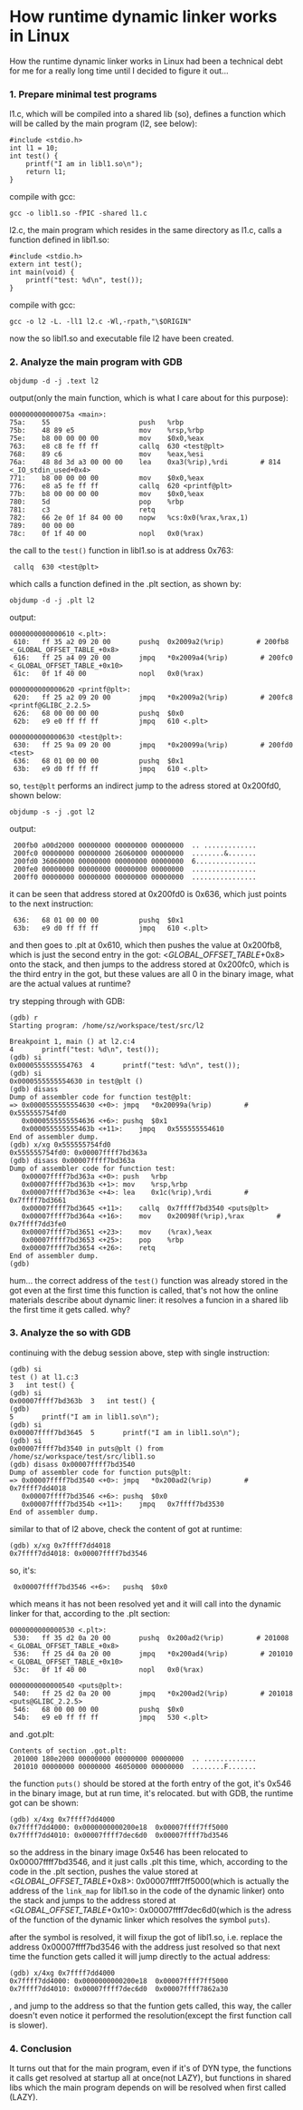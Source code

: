 # How runtime dynamic linker works in Linux
How the runtime dynamic linker works in Linux had been a technical debt for me for a really long time until I decided to figure it out...
### 1. Prepare minimal test programs
l1.c, which will be compiled into a shared lib (so), defines a function which will be called by the main program (l2, see below):
	
	#include <stdio.h>
	int l1 = 10;
	int test() {
		printf("I am in libl1.so\n");
		return l1;
	}

compile with gcc:

	gcc -o libl1.so -fPIC -shared l1.c
	
l2.c, the main program which resides in the same directory as l1.c, calls a function defined in libl1.so:

	#include <stdio.h>
	extern int test();
	int main(void) {
		printf("test: %d\n", test());
	}

compile with gcc:

	gcc -o l2 -L. -ll1 l2.c -Wl,-rpath,"\$ORIGIN"

now the so libl1.so and executable file l2 have been created.

### 2. Analyze the main program with GDB

	objdump -d -j .text l2

output(only the main function, which is what I care about for this purpose):

	000000000000075a <main>:
	75a:	55                   	push   %rbp
	75b:	48 89 e5             	mov    %rsp,%rbp
	75e:	b8 00 00 00 00       	mov    $0x0,%eax
	763:	e8 c8 fe ff ff       	callq  630 <test@plt>
	768:	89 c6                	mov    %eax,%esi
	76a:	48 8d 3d a3 00 00 00 	lea    0xa3(%rip),%rdi        # 814 <_IO_stdin_used+0x4>
	771:	b8 00 00 00 00       	mov    $0x0,%eax
	776:	e8 a5 fe ff ff       	callq  620 <printf@plt>
	77b:	b8 00 00 00 00       	mov    $0x0,%eax
	780:	5d                   	pop    %rbp
	781:	c3                   	retq   
	782:	66 2e 0f 1f 84 00 00 	nopw   %cs:0x0(%rax,%rax,1)
	789:	00 00 00 
	78c:	0f 1f 40 00          	nopl   0x0(%rax)
	
the call to the `test()` function in libl1.so is at address 0x763:

	 callq  630 <test@plt>

which calls a function defined in the .plt section, as shown by:

	objdump -d -j .plt l2

output:

	0000000000000610 <.plt>:
	 610:	ff 35 a2 09 20 00    	pushq  0x2009a2(%rip)        # 200fb8 <_GLOBAL_OFFSET_TABLE_+0x8>
	 616:	ff 25 a4 09 20 00    	jmpq   *0x2009a4(%rip)        # 200fc0 <_GLOBAL_OFFSET_TABLE_+0x10>
	 61c:	0f 1f 40 00          	nopl   0x0(%rax)
	
	0000000000000620 <printf@plt>:
	 620:	ff 25 a2 09 20 00    	jmpq   *0x2009a2(%rip)        # 200fc8 <printf@GLIBC_2.2.5>
	 626:	68 00 00 00 00       	pushq  $0x0
	 62b:	e9 e0 ff ff ff       	jmpq   610 <.plt>
	
	0000000000000630 <test@plt>:
	 630:	ff 25 9a 09 20 00    	jmpq   *0x20099a(%rip)        # 200fd0 <test>
	 636:	68 01 00 00 00       	pushq  $0x1
	 63b:	e9 d0 ff ff ff       	jmpq   610 <.plt>

so, `test@plt` performs an indirect jump to the adress stored at 0x200fd0, shown below:

	objdump -s -j .got l2

output:

	 200fb0 a00d2000 00000000 00000000 00000000  .. .............
	 200fc0 00000000 00000000 26060000 00000000  ........&.......
	 200fd0 36060000 00000000 00000000 00000000  6...............
	 200fe0 00000000 00000000 00000000 00000000  ................
	 200ff0 00000000 00000000 00000000 00000000  ................

it can be seen that address stored at 0x200fd0 is 0x636, which just points to the next instruction:

	 636:	68 01 00 00 00       	pushq  $0x1
	 63b:	e9 d0 ff ff ff       	jmpq   610 <.plt>

and then goes to .plt at 0x610, which then pushes the value at 0x200fb8, which is just the second entry in the got: <_GLOBAL_OFFSET_TABLE_+0x8> onto the stack,
and then jumps to the address stored at 0x200fc0, which is the third entry in the got, but these values are all 0 in the binary image,
what are the actual values at runtime?


try stepping through with GDB:

	(gdb) r
	Starting program: /home/sz/workspace/test/src/l2 
	
	Breakpoint 1, main () at l2.c:4
	4		printf("test: %d\n", test());
	(gdb) si
	0x0000555555554763	4		printf("test: %d\n", test());
	(gdb) si
	0x0000555555554630 in test@plt ()
	(gdb) disass
	Dump of assembler code for function test@plt:
	=> 0x0000555555554630 <+0>:	jmpq   *0x20099a(%rip)        # 0x555555754fd0
	   0x0000555555554636 <+6>:	pushq  $0x1
	   0x000055555555463b <+11>:	jmpq   0x555555554610
	End of assembler dump.
	(gdb) x/xg 0x555555754fd0
	0x555555754fd0:	0x00007ffff7bd363a
	(gdb) disass 0x00007ffff7bd363a
	Dump of assembler code for function test:
	   0x00007ffff7bd363a <+0>:	push   %rbp
	   0x00007ffff7bd363b <+1>:	mov    %rsp,%rbp
	   0x00007ffff7bd363e <+4>:	lea    0x1c(%rip),%rdi        # 0x7ffff7bd3661
	   0x00007ffff7bd3645 <+11>:	callq  0x7ffff7bd3540 <puts@plt>
	   0x00007ffff7bd364a <+16>:	mov    0x20098f(%rip),%rax        # 0x7ffff7dd3fe0
	   0x00007ffff7bd3651 <+23>:	mov    (%rax),%eax
	   0x00007ffff7bd3653 <+25>:	pop    %rbp
	   0x00007ffff7bd3654 <+26>:	retq   
	End of assembler dump.
	(gdb) 
	
hum... the correct address of the `test()` function was already stored in the got even at the first time this function is called, that's
not how the online materials describe about dynamic liner: it resolves a funcion in a shared lib the first time it gets called. why?

### 3. Analyze the so with GDB

continuing with the debug session above, step with single instruction:

	(gdb) si
	test () at l1.c:3
	3	int test() {
	(gdb) si
	0x00007ffff7bd363b	3	int test() {
	(gdb) 
	5		printf("I am in libl1.so\n");
	(gdb) si
	0x00007ffff7bd3645	5		printf("I am in libl1.so\n");
	(gdb) si
	0x00007ffff7bd3540 in puts@plt () from /home/sz/workspace/test/src/libl1.so
	(gdb) disass 0x00007ffff7bd3540
	Dump of assembler code for function puts@plt:
	=> 0x00007ffff7bd3540 <+0>:	jmpq   *0x200ad2(%rip)        # 0x7ffff7dd4018
	   0x00007ffff7bd3546 <+6>:	pushq  $0x0
	   0x00007ffff7bd354b <+11>:	jmpq   0x7ffff7bd3530
	End of assembler dump.

similar to that of l2 above, check the content of got at runtime:

	(gdb) x/xg 0x7ffff7dd4018
	0x7ffff7dd4018:	0x00007ffff7bd3546

so, it's:

	 0x00007ffff7bd3546 <+6>:	pushq  $0x0

which means it has not been resolved yet and it will call into the dynamic linker for that, according to the .plt section:

	0000000000000530 <.plt>:
	 530:	ff 35 d2 0a 20 00    	pushq  0x200ad2(%rip)        # 201008 <_GLOBAL_OFFSET_TABLE_+0x8>
	 536:	ff 25 d4 0a 20 00    	jmpq   *0x200ad4(%rip)        # 201010 <_GLOBAL_OFFSET_TABLE_+0x10>
	 53c:	0f 1f 40 00          	nopl   0x0(%rax)
	
	0000000000000540 <puts@plt>:
	 540:	ff 25 d2 0a 20 00    	jmpq   *0x200ad2(%rip)        # 201018 <puts@GLIBC_2.2.5>
	 546:	68 00 00 00 00       	pushq  $0x0
	 54b:	e9 e0 ff ff ff       	jmpq   530 <.plt>
		
and .got.plt:

	Contents of section .got.plt:
	 201000 180e2000 00000000 00000000 00000000  .. .............
	 201010 00000000 00000000 46050000 00000000  ........F.......

the function `puts()` should be stored at the forth entry of the got, it's 0x546 in the binary image, but at run time, it's relocated.
but with GDB, the runtime got can be shown:

	(gdb) x/4xg 0x7ffff7dd4000
	0x7ffff7dd4000:	0x0000000000200e18	0x00007ffff7ff5000
	0x7ffff7dd4010:	0x00007ffff7dec6d0	0x00007ffff7bd3546

so the address in the binary image 0x546 has been relocated to 0x00007ffff7bd3546, and it just calls .plt this time, which, according to the code in
the .plt section, pushes the value stored at <_GLOBAL_OFFSET_TABLE_+0x8>: 0x00007ffff7ff5000(which is actually the address of the `link_map` for libl1.so in the code of the dynamic linker) onto the stack
and jumps to the address stored at <_GLOBAL_OFFSET_TABLE_+0x10>: 0x00007ffff7dec6d0(which is the adress of the function of the dynamic linker which resolves the symbol `puts`). 

after the symbol is resolved, it will fixup the got of libl1.so, i.e. replace the address 0x00007ffff7bd3546 with the address just resolved
so that next time the function gets called it will jump directly to the actual address:

	(gdb) x/4xg 0x7ffff7dd4000
	0x7ffff7dd4000:	0x0000000000200e18	0x00007ffff7ff5000
	0x7ffff7dd4010:	0x00007ffff7dec6d0	0x00007ffff7862a30

, and jump to the address so that the funtion gets called, this way, the caller doesn't even notice it performed the resolution(except the first function call
is slower).

### 4. Conclusion
It turns out that for the main program, even if it's of DYN type, the functions it calls get resolved at startup all at once(not LAZY), but functions in shared libs which the main program depends on will be resolved when first called (LAZY). 